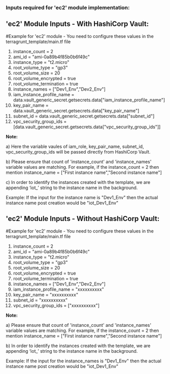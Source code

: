 
### Inputs required for 'ec2' module implementation:

## 'ec2' Module Inputs - With HashiCorp Vault:
#Example for 'ec2' module - You need to configure these values in the terragrunt_template/main.tf file
1. instance_count            = 2
2. ami_id                    = "ami-0a89b4f85b0b6f49c"
3. instance_type             = "t2.micro"
4. root_volume_type          = "gp3"
5. root_volume_size          = 20
6. root_volume_encrypted     = true
7. root_volume_termination   = true
8. instance_names            = ["Dev1_Env","Dev2_Env"]
9. iam_instance_profile_name = data.vault_generic_secret.getsecrets.data["iam_instance_profile_name"]
10. key_pair_name            = data.vault_generic_secret.getsecrets.data["key_pair_name"]
11. subnet_id                = data.vault_generic_secret.getsecrets.data["subnet_id"]
12. vpc_security_group_ids   = [data.vault_generic_secret.getsecrets.data["vpc_security_group_ids"]]

**Note:** 

a) Here the variable vaules of iam_role, key_pair_name, subnet_id, vpc_security_group_ids will be passed directly from HashiCorp Vault.

b) Please ensure that count of 'instance_count' and 'instance_names' variable values are matching. For example, if the instance_count = 2 then mention instance_name = ["First instance name","Second instance name"]

c) In order to identify the instances created with the template, we are appending ‘iot_’ string to the instance name in the background. 

Example: If the input for the instance name is "Dev1_Env" then the actual instance name post creation would be "iot_Dev1_Env"

## 'ec2' Module Inputs - Without HashiCorp Vault:
#Example for 'ec2' module - You need to configure these values in the terragrunt_template/main.tf file
1. instance_count            = 2
2. ami_id                    = "ami-0a89b4f85b0b6f49c"
3. instance_type             = "t2.micro"
4. root_volume_type          = "gp3"
5. root_volume_size          = 20
6. root_volume_encrypted     = true
7. root_volume_termination   = true
8. instance_names            = ["Dev1_Env","Dev2_Env"]
9. iam_instance_profile_name = "xxxxxxxxxx"
10. key_pair_name            = "xxxxxxxxxx"
11. subnet_id                = "xxxxxxxxxx"
12. vpc_security_group_ids   = ["xxxxxxxxxx"]

**Note:** 

a) Please ensure that count of 'instance_count' and 'instance_names' variable values are matching. For example, if the instance_count = 2 then mention instance_name = ["First instance name","Second instance name"]

b) In order to identify the instances created with the template, we are appending ‘iot_’ string to the instance name in the background. 

Example: If the input for the instance_names is "Dev1_Env" then the actual instance name post creation would be "iot_Dev1_Env"
